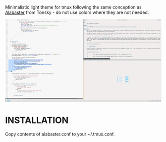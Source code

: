 Minimalistic light theme for tmux following the same conception as [Alabaster](https://github.com/tonsky/vscode-theme-alabaster) from Tonsky -
do not use colors where they are not needed.

![Screenshot](screenshot.png)

INSTALLATION
============
Copy contents of alabaster.conf to your ~/.tmux.conf.


